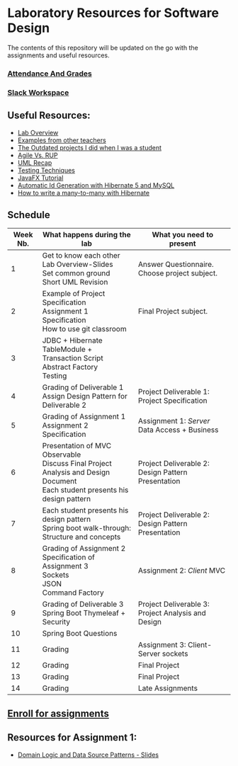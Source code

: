 # Laboratory Resources for Software Design

The contents of this repository will be updated on the go with the assignments and useful resources.
###	[Attendance And Grades](https://docs.google.com/spreadsheets/d/1CAo19VhQJ73O2Kpdc98LBW0e9QtG8GMMs29-Z8P3VM4/edit?usp=sharing)

<!-- ### [First Laboratory Questionnaire](https://goo.gl/forms/JiHJC4dPuT0VNUrJ3) -->

### [Slack Workspace](https://utcn-sd-30432.slack.com/messages)

##	Useful Resources:
*	[Lab Overview](https://docs.google.com/presentation/d/1oJOEvyqTztCIUlOVEyByOjyuji_TTT4jVIfeFVMfXFg/edit?usp=sharing)
*	[Examples from other teachers](https://github.com/UTCN-SoftwareDesignLab/LabCodeExamples)
*	[The Outdated projects I did when I was a student](https://github.com/buzea/Software-Design "Mambo Jambo Jibberish")
*	[Agile Vs. RUP](https://www.quora.com/What-are-key-differences-between-agile-and-rup-methodologies)
*	[UML Recap](https://drive.google.com/file/d/1prsQZhEYxRUixXnMkxZsiUDUAdJ8-9ij/view?usp=sharing)
*	[Testing Techniques](https://drive.google.com/open?id=1CBZvPDo31fNXHSWTjsn9rCQwPQHiN8ct)
*	[JavaFX Tutorial](https://www.youtube.com/playlist?list=PL6gx4Cwl9DGBzfXLWLSYVy8EbTdpGbUIG)
*	[Automatic Id Generation with Hibernate 5 and MySQL](https://vladmihalcea.com/why-should-not-use-the-auto-jpa-generationtype-with-mysql-and-hibernate/)
*	[How to write a many-to-many with Hibernate](https://vladmihalcea.com/the-best-way-to-use-the-manytomany-annotation-with-jpa-and-hibernate/)
<!--*	[How to create your github repository](https://buzea-vlad.tinytake.com/sf/MjQzNDE2MF83MzYzMDM4) 
*	[Spring Boot Tutorial](https://www.youtube.com/playlist?list=PLqq-6Pq4lTTbx8p2oCgcAQGQyqN8XeA1x) or you can enroll in the online course [here](https://javabrains.thinkific.com/courses/springboot-quickstart)
*	[Spring Boot Examples](http://www.mkyong.com/tutorials/spring-boot-tutorials/) 
*	[Thymeleaf Tutorial](https://www.thymeleaf.org/doc/tutorials/2.1/thymeleafspring.html)
*	[How to write a JUnit Test](https://www.tutorialspoint.com/junit/junit_writing_tests.htm)

-->
## Schedule
| Week Nb. 	| What happens during the lab                                                                                        							| What you need to present                           	|
|----------	|-----------------------------------------------------------------------------------------------------------------------------------------------|----------------------------------------------------	|
| 1        	| Get to know each other<br/> Lab Overview-Slides<br/> Set common ground<br/> Short UML Revision      											| Answer Questionnaire. Choose project subject.      	|
| 2        	| Example of Project Specification<br/> Assignment 1 Specification <br/> How to use git classroom<br/>                                   		| Final Project subject.                             	|
| 3        	| JDBC + Hibernate<br/>  TableModule + Transaction Script<br/> Abstract Factory<br/> Testing                               						|                                                    	|
| 4        	| Grading of Deliverable 1<br/> Assign Design Pattern for Deliverable 2                                                 						| Project Deliverable 1: Project Specification       	|
| 5        	| Grading of Assignment 1<br/> Assignment 2 Specification                                                                						| Assignment 1: *Server*  Data Access + Business     	|
| 6        	| Presentation of MVC<br/> Observable<br/> Discuss Final Project Analysis and Design Document<br/> Each student presents his design pattern 	| Project Deliverable 2: Design Pattern Presentation 	|
| 7        	| Each student presents his design pattern<br/> Spring boot walk-through: Structure and concepts                        						| Project Deliverable 2: Design Pattern Presentation 	|
| 8        	| Grading of Assignment 2<br/> Specification of Assignment 3<br/> Sockets<br/> JSON<br/> Command Factory<br/>                               	| Assignment 2: *Client* MVC                         	|
| 9        	| Grading of Deliverable 3<br/> Spring Boot Thymeleaf + Security                                                          						| Project Deliverable 3: Project Analysis and Design 	|
| 10       	| Spring Boot Questions                                                                                              							|                                                    	|
| 11       	| Grading                                                                                                            							| Assignment 3: Client-Server sockets                	|
| 12       	| Grading                                                                                                            							| Final Project                                      	|
| 13       	| Grading                                                                                                            							| Final Project                                      	|
| 14       	| Grading                                                                                                            							| Late Assignments                                   	|


## [Enroll for assignments](https://classroom.github.com/a/xyblG7Ur)

## Resources for Assignment 1:
*	[Domain Logic and Data Source Patterns - Slides](https://docs.google.com/presentation/d/1iOOMN-Tr3VDAUYMSLobgvn2FBubhfRrIuvV9OtxtZcU/edit?usp=sharing)	

<!--
## Resources for Assignment 2:
*	[Structure for storing a tournament](https://docs.google.com/presentation/d/1k0A6Y5MV830cZgmHlqgqblFgtVWtaZNa3e6OCNBlkeY/edit?usp=sharing)
*	[Hibernate Tutorial](https://www.journaldev.com/3793/hibernate-tutorial) Mandatory Chapters: 1,2,3,4,5,8.
*	[Hibernate Example + Abstract Factory](https://github.com/buzea/SoftwareDesign2018/tree/master/Examples/Hibernate)
*	[MVC + Observable Slides](https://docs.google.com/presentation/d/1RlRJl_5q7cNeaB6W3HWTmMxhjRbOjWzFFMa99Bej7Bo/edit?usp=sharing)

## [Feedback Form](https://goo.gl/forms/0GK7i1fQHjAjWg6T2)

 -->

